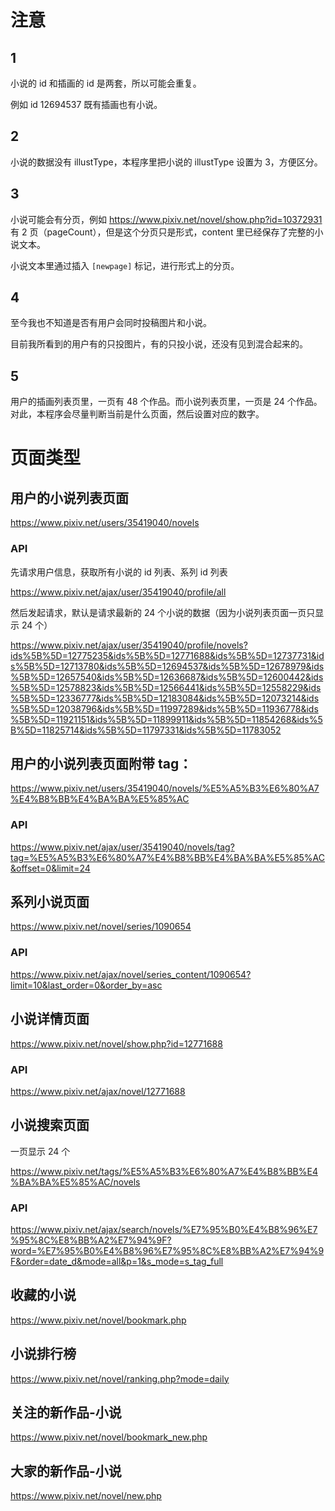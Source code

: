 # 注意

## 1

小说的 id 和插画的 id 是两套，所以可能会重复。

例如 id 12694537 既有插画也有小说。

## 2

小说的数据没有 illustType，本程序里把小说的 illustType 设置为 3，方便区分。

## 3

小说可能会有分页，例如 https://www.pixiv.net/novel/show.php?id=10372931 有 2 页（pageCount），但是这个分页只是形式，content 里已经保存了完整的小说文本。

小说文本里通过插入 `[newpage]` 标记，进行形式上的分页。

## 4

至今我也不知道是否有用户会同时投稿图片和小说。

目前我所看到的用户有的只投图片，有的只投小说，还没有见到混合起来的。

## 5

用户的插画列表页里，一页有 48 个作品。而小说列表页里，一页是 24 个作品。对此，本程序会尽量判断当前是什么页面，然后设置对应的数字。

# 页面类型

## 用户的小说列表页面

https://www.pixiv.net/users/35419040/novels

### API

先请求用户信息，获取所有小说的 id 列表、系列 id 列表

https://www.pixiv.net/ajax/user/35419040/profile/all

然后发起请求，默认是请求最新的 24 个小说的数据（因为小说列表页面一页只显示 24 个）

https://www.pixiv.net/ajax/user/35419040/profile/novels?ids%5B%5D=12775235&ids%5B%5D=12771688&ids%5B%5D=12737731&ids%5B%5D=12713780&ids%5B%5D=12694537&ids%5B%5D=12678979&ids%5B%5D=12657540&ids%5B%5D=12636687&ids%5B%5D=12600442&ids%5B%5D=12578823&ids%5B%5D=12566441&ids%5B%5D=12558229&ids%5B%5D=12336777&ids%5B%5D=12183084&ids%5B%5D=12073214&ids%5B%5D=12038796&ids%5B%5D=11997289&ids%5B%5D=11936778&ids%5B%5D=11921151&ids%5B%5D=11899911&ids%5B%5D=11854268&ids%5B%5D=11825714&ids%5B%5D=11797331&ids%5B%5D=11783052

## 用户的小说列表页面附带 tag：

https://www.pixiv.net/users/35419040/novels/%E5%A5%B3%E6%80%A7%E4%B8%BB%E4%BA%BA%E5%85%AC

### API

https://www.pixiv.net/ajax/user/35419040/novels/tag?tag=%E5%A5%B3%E6%80%A7%E4%B8%BB%E4%BA%BA%E5%85%AC&offset=0&limit=24

## 系列小说页面

https://www.pixiv.net/novel/series/1090654

### API

https://www.pixiv.net/ajax/novel/series_content/1090654?limit=10&last_order=0&order_by=asc

## 小说详情页面

https://www.pixiv.net/novel/show.php?id=12771688

### API

https://www.pixiv.net/ajax/novel/12771688

## 小说搜索页面

一页显示 24 个

https://www.pixiv.net/tags/%E5%A5%B3%E6%80%A7%E4%B8%BB%E4%BA%BA%E5%85%AC/novels

### API

https://www.pixiv.net/ajax/search/novels/%E7%95%B0%E4%B8%96%E7%95%8C%E8%BB%A2%E7%94%9F?word=%E7%95%B0%E4%B8%96%E7%95%8C%E8%BB%A2%E7%94%9F&order=date_d&mode=all&p=1&s_mode=s_tag_full

## 收藏的小说

https://www.pixiv.net/novel/bookmark.php

## 小说排行榜

https://www.pixiv.net/novel/ranking.php?mode=daily


## 关注的新作品-小说

https://www.pixiv.net/novel/bookmark_new.php

## 大家的新作品-小说

https://www.pixiv.net/novel/new.php